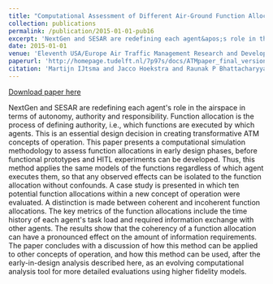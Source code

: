 ```yaml
---
title: "Computational Assessment of Different Air-Ground Function Allocations"
collection: publications
permalink: /publication/2015-01-01-pub16
excerpt: 'NextGen and SESAR are redefining each agent&apos;s role in the airspace in terms of autonomy, authority and responsibility. Function allocation is the process of defining authority, i.e., which functions are executed by which agents. This is an essential design decision in creating transformative ATM concepts of operation. This paper presents a computational simulation methodology to assess function allocations in early design phases, before functional prototypes and HITL experiments can be developed. Thus, this method applies the same models of the functions regardless of which agent executes them, so that any observed effects can be isolated to the function allocation without confounds. A case study is presented in which ten potential function allocations within a new concept of operation were evaluated. A distinction is made between coherent and incoherent function allocations. The key metrics of the function allocations include the time history of each agent&apos;s task load and required information exchange with other agents. The results show that the coherency of a function allocation can have a pronounced effect on the amount of information requirements. The paper concludes with a discussion of how this method can be applied to other concepts of operation, and how this method can be used, after the early-in-design analysis described here, as an evolving computational analysis tool for more detailed evaluations using higher fidelity models.'
date: 2015-01-01
venue: 'Eleventh USA/Europe Air Traffic Management Research and Development Seminar'
paperurl: 'http://homepage.tudelft.nl/7p97s/docs/ATMpaper_final_version.pdf'
citation: 'Martijn IJtsma and Jacco Hoekstra and Raunak P Bhattacharyya and Amy Pritchett (2015). Computational Assessment of Different Air-Ground Function Allocations. In Eleventh USA/Europe Air Traffic Management Research and Development Seminar'
---
```


<a href='http://homepage.tudelft.nl/7p97s/docs/ATMpaper_final_version.pdf'>Download paper here</a>

NextGen and SESAR are redefining each agent&apos;s role in the airspace in terms of autonomy, authority and responsibility. Function allocation is the process of defining authority, i.e., which functions are executed by which agents. This is an essential design decision in creating transformative ATM concepts of operation. This paper presents a computational simulation methodology to assess function allocations in early design phases, before functional prototypes and HITL experiments can be developed. Thus, this method applies the same models of the functions regardless of which agent executes them, so that any observed effects can be isolated to the function allocation without confounds. A case study is presented in which ten potential function allocations within a new concept of operation were evaluated. A distinction is made between coherent and incoherent function allocations. The key metrics of the function allocations include the time history of each agent&apos;s task load and required information exchange with other agents. The results show that the coherency of a function allocation can have a pronounced effect on the amount of information requirements. The paper concludes with a discussion of how this method can be applied to other concepts of operation, and how this method can be used, after the early-in-design analysis described here, as an evolving computational analysis tool for more detailed evaluations using higher fidelity models.

